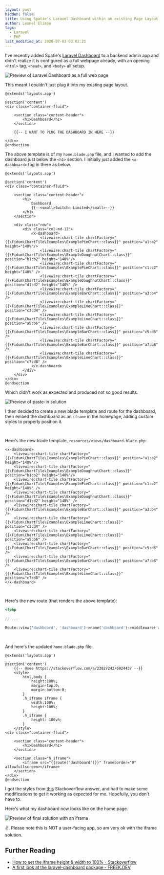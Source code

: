 ```yaml
---
layout: post
hidden: false
title: Using Spatie's Laravel Dashboard within an existing Page Layout
author: Leonel Elimpe
tags:
  - Laravel
  - PHP
last_modified_at: 2020-07-03 03:02:21
---
```

I've recently added Spatie's [Laravel Dashboard](https://github.com/spatie/dashboard.spatie.be) to a backend admin app and didn't realize it is configured as a full webpage already, with an opening `<html>` tag, `<head>`, and `<body>` all setup.

![Preview of Laravel Dashboard as a full web page](/images/uploads/image-20200703141031319.png)

This meant I couldn't just plug it into my existing page layout.

```phtml
@extends('layouts.app')

@section('content')
<div class="container-fluid">

    <section class="content-header">
        <h1>Dashboard</h1>
    </section>

    {{-- I WANT TO PLUG THE DASHBOARD IN HERE --}}
    
</div>
@endsection
```

The above template is of my `home.blade.php` file, and I wanted to add the dashboard just below the `<h1>` section. I initially just added the `<x-dashboard>` tag in there as below.

```phtml
@extends('layouts.app')

@section('content')
<div class="container-fluid">

    <section class="content-header">
        <h1>
            Dashboard
            {{--<small>Switchn Limited</small>--}}
        </h1>
    </section>

    <div class="row">
        <div class="col-md-12">
            <x-dashboard>
                <livewire:chart-tile chartFactory="{{\Fidum\ChartTile\Examples\ExamplePieChart::class}}" position="a1:a2" height="140%"/>
                <livewire:chart-tile chartFactory="{{\Fidum\ChartTile\Examples\ExampleDoughnutChart::class}}" position="b1:b2" height="140%"/>
                <livewire:chart-tile chartFactory="{{\Fidum\ChartTile\Examples\ExamplePieChart::class}}" position="c1:c2" height="140%" />
                <livewire:chart-tile chartFactory="{{\Fidum\ChartTile\Examples\ExampleDoughnutChart::class}}" position="d1:d2" height="140%" />
                <livewire:chart-tile chartFactory="{{\Fidum\ChartTile\Examples\ExampleBarChart::class}}" position="a3:b4" />
                <livewire:chart-tile chartFactory="{{\Fidum\ChartTile\Examples\ExampleLineChart::class}}" position="c3:d4" />
                <livewire:chart-tile chartFactory="{{\Fidum\ChartTile\Examples\ExampleLineChart::class}}" position="a5:b6" />
                <livewire:chart-tile chartFactory="{{\Fidum\ChartTile\Examples\ExampleBarChart::class}}" position="c5:d6" />
                <livewire:chart-tile chartFactory="{{\Fidum\ChartTile\Examples\ExampleBarChart::class}}" position="a7:b8" />
                <livewire:chart-tile chartFactory="{{\Fidum\ChartTile\Examples\ExampleLineChart::class}}" position="c7:d8" />
            </x-dashboard>
        </div>
    </div>
</div>
@endsection
```

Which didn't work as expected and produced not so good results.

![Preview of paste-in solution](/images/uploads/image-20200703142856250.png)

I then decided to create a new blade template and route for the dashboard, then embed the dashboard as an `iframe` in the homepage, adding custom styles to properly position it.

<br>

Here's the new blade template, `resources/views/dashboard.blade.php`:

```phtml
<x-dashboard>
    <livewire:chart-tile chartFactory="{{\Fidum\ChartTile\Examples\ExamplePieChart::class}}" position="a1:a2" height="140%"/>
    <livewire:chart-tile chartFactory="{{\Fidum\ChartTile\Examples\ExampleDoughnutChart::class}}" position="b1:b2" height="140%"/>
    <livewire:chart-tile chartFactory="{{\Fidum\ChartTile\Examples\ExamplePieChart::class}}" position="c1:c2" height="140%" />
    <livewire:chart-tile chartFactory="{{\Fidum\ChartTile\Examples\ExampleDoughnutChart::class}}" position="d1:d2" height="140%" />
    <livewire:chart-tile chartFactory="{{\Fidum\ChartTile\Examples\ExampleBarChart::class}}" position="a3:b4" />
    <livewire:chart-tile chartFactory="{{\Fidum\ChartTile\Examples\ExampleLineChart::class}}" position="c3:d4" />
    <livewire:chart-tile chartFactory="{{\Fidum\ChartTile\Examples\ExampleLineChart::class}}" position="a5:b6" />
    <livewire:chart-tile chartFactory="{{\Fidum\ChartTile\Examples\ExampleBarChart::class}}" position="c5:d6" />
    <livewire:chart-tile chartFactory="{{\Fidum\ChartTile\Examples\ExampleBarChart::class}}" position="a7:b8" />
    <livewire:chart-tile chartFactory="{{\Fidum\ChartTile\Examples\ExampleLineChart::class}}" position="c7:d8" />
</x-dashboard>
```

<br>

Here's the new route (that renders the above template):

```php
<?php
    
// ...
    
Route::view('dashboard', 'dashboard')->name('dashboard')->middleware('auth');
```

<br>

And here's the updated `home.blade.php` file:

```phtml
@extends('layouts.app')

@section('content')
    {{-- @see https://stackoverflow.com/a/23027242/6924437 --}}
    <style>
        html,body {
            height:100%;
            margin-top:0;
            margin-bottom:0;
        }
        .h_iframe iframe {
            width:100%;
            height:100%;
        }
        .h_iframe {
            height: 100vh;
        }
    </style>
<div class="container-fluid">

    <section class="content-header">
        <h1>Dashboard</h1>
    </section>

    <section class="h_iframe">
        <iframe src="{{route('dashboard')}}" frameborder="0" allowfullscreen></iframe>
    </section>
</div>
@endsection
```

I got the styles from [this](https://stackoverflow.com/a/23027242/6924437) Stackoverflow answer, and had to make some modifications to get it working as expected for me. Hopefully, you don't have to.

Here's what my dashboard now looks like on the home page.

![Preview of final solution with an iframe](/images/uploads/image-20200703144922301.png)

✌️. Please note this is NOT a user-facing app, so am very ok with the iframe solution.
<br>

## Further Reading

* [How to set the iframe height & width to 100% - Stackoverflow](https://stackoverflow.com/questions/23027068/how-to-set-the-iframe-height-width-to-100)
* [A first look at the laravel-dashboard package - FREEK.DEV](https://freek.dev/1643-a-first-look-at-the-laravel-dashboard-package)